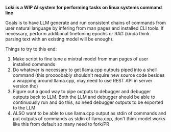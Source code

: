 **Loki is a WIP AI system for performing tasks on linux systems command line**

Goals is to have LLM generate and run consistent chains of commands from user natural language by infering from man pages and installed CLI tools. If necessary, perform additional finetuning epochs or RAG (kinda think parsing text with an existing model will be enough).

Things to try to this end:
1. Make script to fine tune a mixtral model from man pages of user installed commands
2. Do whatever is necessary to get llama.cpp outputs piped into a shell command (this proooobably shouldn't require new source code besides a wrapping around llama.cpp, may need to use REST API in server version tho)
3. Figure out a good way to pipe outputs to debugger and debugger outputs back to LLM. Both the LLM and debugger should be able to continuously run and do this, so need debugger outputs to be exported to the LLM
4. ALSO want to be able to use llama.cpp output as stdin of commands and put outputs of commands as stdin of llama.cpp, don't think model works like this from default so many need to fork/PR


